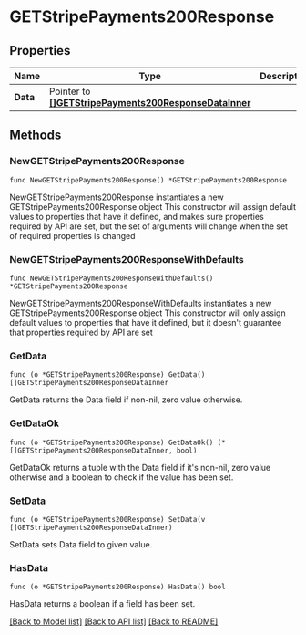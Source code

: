 # GETStripePayments200Response

## Properties

Name | Type | Description | Notes
------------ | ------------- | ------------- | -------------
**Data** | Pointer to [**[]GETStripePayments200ResponseDataInner**](GETStripePayments200ResponseDataInner.md) |  | [optional] 

## Methods

### NewGETStripePayments200Response

`func NewGETStripePayments200Response() *GETStripePayments200Response`

NewGETStripePayments200Response instantiates a new GETStripePayments200Response object
This constructor will assign default values to properties that have it defined,
and makes sure properties required by API are set, but the set of arguments
will change when the set of required properties is changed

### NewGETStripePayments200ResponseWithDefaults

`func NewGETStripePayments200ResponseWithDefaults() *GETStripePayments200Response`

NewGETStripePayments200ResponseWithDefaults instantiates a new GETStripePayments200Response object
This constructor will only assign default values to properties that have it defined,
but it doesn't guarantee that properties required by API are set

### GetData

`func (o *GETStripePayments200Response) GetData() []GETStripePayments200ResponseDataInner`

GetData returns the Data field if non-nil, zero value otherwise.

### GetDataOk

`func (o *GETStripePayments200Response) GetDataOk() (*[]GETStripePayments200ResponseDataInner, bool)`

GetDataOk returns a tuple with the Data field if it's non-nil, zero value otherwise
and a boolean to check if the value has been set.

### SetData

`func (o *GETStripePayments200Response) SetData(v []GETStripePayments200ResponseDataInner)`

SetData sets Data field to given value.

### HasData

`func (o *GETStripePayments200Response) HasData() bool`

HasData returns a boolean if a field has been set.


[[Back to Model list]](../README.md#documentation-for-models) [[Back to API list]](../README.md#documentation-for-api-endpoints) [[Back to README]](../README.md)


